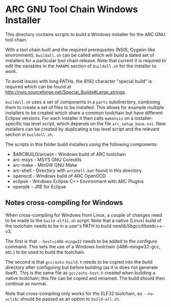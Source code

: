 ARC GNU Tool Chain Windows Installer
====================================

This directory contains scripts to build a Windows installer for the ARC GNU
tool chain.

With a tool chain built and the required prerequsites (NSIS, Cygwin-like
environment), `buildall.sh` can be called which will build a dated set of
installers for a particular tool chain release. Note that current it is
required to edit the variables in the `PARAMS` section of `buildall.sh` for
the installer to work.

To avoid issues with long PATHs, the 8192 character "special build" is required
which can be found at http://nsis.sourceforge.net/Special_Builds#Large_strings.

`buildall.sh` uses a set of components in a `parts` subdirectory, combining
them to create a set of files to be installed. This allows for example
multiple installers to be created which share a common toolchain but have
different Eclipse versions. For each installer it then calls `makensis` on a
installer-specific top level script, which depends on the file
`arc_setup_base.nsi`. New installers can be created by duplicating a top
level script and the relevant section in `buildall.sh`.

The scripts in this folder build installers using the following components:

* $ARCBUILD/arcwin - Windows build of ARC toolchain
* arc-msys - MSYS GNU Coreutils
* arc-make - MinGW GNU Make
* arc-shell - Directory with `arcshell.bat` found in this directory.
* openocd - Windows build of ARC OpenOCD
* eclipse - Windows Eclipse C++ Environment with ARC Plugins
* openjdk - JRE for Eclipse

Notes cross-compiling for Windows
---------------------------------

When cross-compiling for Windows from Linux, a couple of changes need to be
made to the `build-elf32.sh` script. Note that a native (Linux) build of the
toolchain needs to be in a user's PATH to build newlib/libgcc/libstdc++-v3.

The first is that `--host=i486-mingw32` needs to be added to the configure
command. This sets the use of a Windows toolchain (i486-mingw32-gcc, etc.)
to be used to build the toolchain.

The second is that `gcc/auto-build.h` needs to be copied into the build
directory after configuring but before building (as it is does not generate
itself). This is the same file as `gcc/auto-host.h` created when building a
native toolchain; this file can be copied and renamed. The build should
then continue as normal.

Note that cross-compiling only works for the ELF32 toolchain, so `--no-uclibc`
should be passed as an option to `build-all.sh`.

